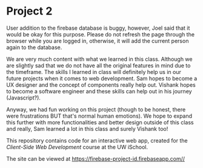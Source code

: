 # Project 2

User addition to the firebase database is buggy, however, Joel said that it would be okay for this purpose. Please do not refresh the page through the browser while you are logged in, otherwise, it will add the current person again to the database. 

We are very much content with what we learned in this class. Although we are slightly sad that we do not have all the original features in mind due to the timeframe. The skills I learned in class will definitely help us in our future projects when it comes to web development. Sam hopes to become a UX designer and the concept of components really help out. Vishank hopes to become a software engineer and these skills can help out in his journey (Javascript?).

Anyway, we had fun working on this project (though to be honest, there were frustrations BUT that's normal human emotions). We hope to expand this further with more functionalities and better design outside of this class and really, Sam learned a lot in this class and surely Vishank too!







This repository contains code for an interactive web app, created for the _Client-Side Web Development_ course at the UW iSchool.

The site can be viewed at <https://firebase-project-id.firebaseapp.com//>
